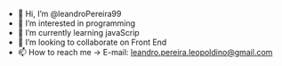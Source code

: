 - 👋 Hi, I’m @leandroPereira99
- 👀 I’m interested in programming 
- 🌱 I’m currently learning javaScrip
- 💞️ I’m looking to collaborate on Front End
- 📫 How to reach me -> E-mail: leandro.pereira.leopoldino@gmail.com

<!---
leandroPereira99/leandroPereira99 is a ✨ special ✨ repository because its `README.md` (this file) appears on your GitHub profile.
You can click the Preview link to take a look at your changes.
--->
